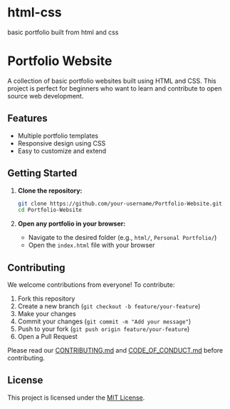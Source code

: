 # html-css
basic portfolio built from html and css
# Portfolio Website

A collection of basic portfolio websites built using HTML and CSS. This project is perfect for beginners who want to learn and contribute to open source web development.

## Features

- Multiple portfolio templates
- Responsive design using CSS
- Easy to customize and extend

## Getting Started

1. **Clone the repository:**
   ```sh
   git clone https://github.com/your-username/Portfolio-Website.git
   cd Portfolio-Website
   ```

2. **Open any portfolio in your browser:**
   - Navigate to the desired folder (e.g., `html/`, `Personal Portfolio/`)
   - Open the `index.html` file with your browser

## Contributing

We welcome contributions from everyone! To contribute:

1. Fork this repository
2. Create a new branch (`git checkout -b feature/your-feature`)
3. Make your changes
4. Commit your changes (`git commit -m "Add your message"`)
5. Push to your fork (`git push origin feature/your-feature`)
6. Open a Pull Request

Please read our [CONTRIBUTING.md](CONTRIBUTING.md) and [CODE_OF_CONDUCT.md](CODE_OF_CONDUCT.md) before contributing.

## License

This project is licensed under the [MIT License](LICENSE.md).


